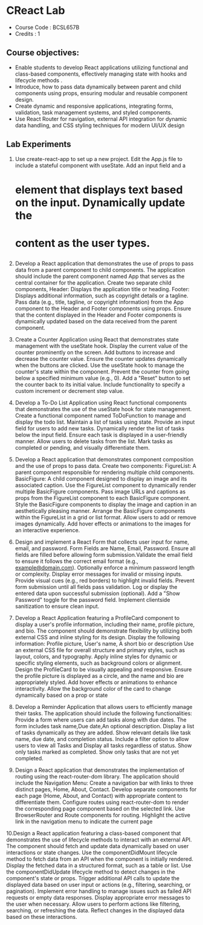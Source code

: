 # CReact Lab
- Course Code : BCSL657B
- Credits : 1

## Course objectives:
* Enable students to develop React applications utilizing functional and class-based components, effectively
managing state with hooks and lifecycle methods .
* Introduce, how to pass data dynamically between parent and child components using props, ensuring modular
and reusable component design.
* Create dynamic and responsive applications, integrating forms, validation, task management systems, and styled
components.
* Use React Router for navigation, external API integration for dynamic data handling, and CSS styling techniques
for modern UI/UX design

## Lab Experiments

1. Use create-react-app to set up a new project. Edit the App.js file to include a stateful component with useState.
Add an input field and a <h1> element that displays text based on the input. Dynamically update the <h1> content
as the user types.

2. Develop a React application that demonstrates the use of props to pass data from a parent component to child
components. The application should include the parent component named App that serves as the central container
for the application. Create two separate child components, Header: Displays the application title or heading. Footer:
Displays additional information, such as copyright details or a tagline. Pass data (e.g., title, tagline, or copyright
information) from the App component to the Header and Footer components using props. Ensure that the content
displayed in the Header and Footer components is dynamically updated based on the data received from the parent
component.

3. Create a Counter Application using React that demonstrates state management with the useState hook. Display the
current value of the counter prominently on the screen. Add buttons to increase and decrease the counter value.
Ensure the counter updates dynamically when the buttons are clicked. Use the useState hook to manage the
counter's state within the component. Prevent the counter from going below a specified minimum value (e.g., 0).
Add a "Reset" button to set the counter back to its initial value. Include functionality to specify a custom increment
or decrement step value.

4. Develop a To-Do List Application using React functional components that demonstrates the use of the useState
hook for state management. Create a functional component named ToDoFunction to manage and display the todo list.
Maintain a list of tasks using state. Provide an input field for users to add new tasks. Dynamically render
the list of tasks below the input field. Ensure each task is displayed in a user-friendly manner. Allow users to
delete tasks from the list. Mark tasks as completed or pending, and visually differentiate them.

5. Develop a React application that demonstrates component composition and the use of props to pass data. Create
two components: FigureList: A parent component responsible for rendering multiple child components.
BasicFigure: A child component designed to display an image and its associated caption. Use the FigureList
component to dynamically render multiple BasicFigure components. Pass image URLs and captions as props from
the FigureList component to each BasicFigure component. Style the BasicFigure components to display the image
and caption in an aesthetically pleasing manner. Arrange the BasicFigure components within the FigureList in a
grid or list format. Allow users to add or remove images dynamically. Add hover effects or animations to the
images for an interactive experience.

6. Design and implement a React Form that collects user input for name, email, and password. Form Fields are
Name, Email, Password. Ensure all fields are filled before allowing form submission.Validate the email field to
ensure it follows the correct email format (e.g., example@domain.com). Optionally enforce a minimum password
length or complexity. Display error messages for invalid or missing inputs. Provide visual cues (e.g., red borders)
to highlight invalid fields. Prevent form submission until all fields pass validation. Log or display the entered data
upon successful submission (optional). Add a "Show Password" toggle for the password field. Implement clientside
sanitization to ensure clean input.

7. Develop a React Application featuring a ProfileCard component to display a user's profile information, including
their name, profile picture, and bio. The component should demonstrate flexibility by utilizing both external CSS
and inline styling for its design. Display the following information: Profile picture, User's name, A short bio or
description Use an external CSS file for overall structure and primary styles, such as layout, colors, and typography.
Apply inline styles for dynamic or specific styling elements, such as background colors or alignment. Design the
ProfileCard to be visually appealing and responsive. Ensure the profile picture is displayed as a circle, and the
name and bio are appropriately styled. Add hover effects or animations to enhance interactivity. Allow the
background color of the card to change dynamically based on a prop or state

8. Develop a Reminder Application that allows users to efficiently manage their tasks. The application should include
the following functionalities: Provide a form where users can add tasks along with due dates. The form includes
task name,Due date,An optional description. Display a list of tasks dynamically as they are added. Show relevant
details like task name, due date, and completion status. Include a filter option to allow users to view all Tasks and
Display all tasks regardless of status. Show only tasks marked as completed. Show only tasks that are not yet
completed.

9. Design a React application that demonstrates the implementation of routing using the react-router-dom
library. The application should include the Navigation Menu: Create a navigation bar with links to three
distinct pages, Home, About, Contact. Develop separate components for each page (Home, About, and
Contact) with appropriate content to differentiate them. Configure routes using react-router-dom to render
the corresponding page component based on the selected link. Use BrowserRouter and Route components
for routing. Highlight the active link in the navigation menu to indicate the current page

10.Design a React application featuring a class-based component that demonstrates the use of lifecycle
methods to interact with an external API. The component should fetch and update data dynamically based
on user interactions or state changes. Use the componentDidMount lifecycle method to fetch data from an
API when the component is initially rendered. Display the fetched data in a structured format, such as a table
or list. Use the componentDidUpdate lifecycle method to detect changes in the component's state or props.
Trigger additional API calls to update the displayed data based on user input or actions (e.g., filtering,
searching, or pagination). Implement error handling to manage issues such as failed API requests or empty
data responses. Display appropriate error messages to the user when necessary. Allow users to perform
actions like filtering, searching, or refreshing the data. Reflect changes in the displayed data based on these
interactions.
